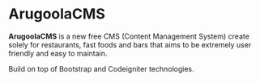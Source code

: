 # ArugoolaCMS

<b>ArugoolaCMS</b> is a new free CMS (Content Management System) create solely for restaurants, fast foods and bars that aims to be extremely user friendly and easy to maintain.

Build on top of Bootstrap and Codeigniter technologies.
